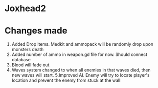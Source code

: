 # Joxhead2

# Changes made

1. Added Drop items. Medkit and ammopack will be randomly drop upon monsters death
2. Added number of ammo in weapon.gd file for now. Should connect database 
3. Blood will fade out
4. Waves system changed to when all enemies in that waves died, then new waves will start.
5.Improved AI. Enemy will try to locate player's location and prevent the enemy from stuck at the wall

